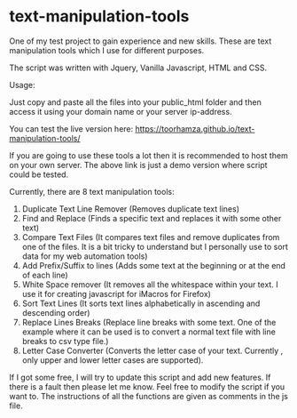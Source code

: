 # text-manipulation-tools
One of my test project to gain experience and new skills. These are text manipulation tools which I use for different purposes. 

The script was written with Jquery, Vanilla Javascript, HTML and CSS.

Usage: 

Just copy and paste all the files into your public_html folder and then access it using your domain name or your server ip-address.

You can test the live version here: https://toorhamza.github.io/text-manipulation-tools/

If you are going to use these tools a lot then it is recommended to host them on your own server. The above link is just a demo version where script could be tested.

Currently, there are 8 text manipulation tools:
1. Duplicate Text Line Remover (Removes duplicate text lines)
2. Find and Replace (Finds a specific text and replaces it with some other text)
3. Compare Text Files (It compares text files and remove duplicates from one of the files. It is a bit tricky to understand but I personally use to sort data for my web automation tools)
4. Add Prefix/Suffix to lines (Adds some text at the beginning or at the end of each line)
5. White Space remover (It removes all the whitespace within your text. I use it for creating javascript for iMacros for Firefox)
6. Sort Text Lines (It sorts text lines alphabetically in ascending and descending order)
7. Replace Lines Breaks (Replace line breaks with some text. One of the example where it can be used is to convert a normal text file with line breaks to csv type file.)
8. Letter Case Converter (Converts the letter case of your text. Currently , only upper and lower letter cases are supported).

If I got some free, I will try to update this script and add new features. 
If there is a fault then please let me know.
Feel free to modify the script if you want to. The instructions of all the functions are given as comments in the js file.
